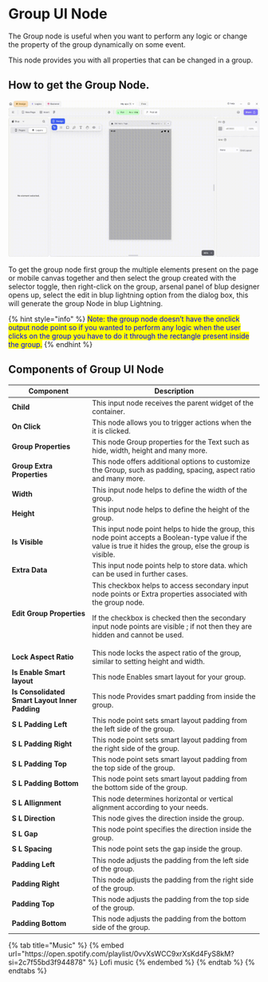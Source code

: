 # Group UI Node

The Group node is useful when you want to perform any logic or change the property of the group dynamically on some event.

This node provides you with all properties that can be changed in a group.

## How to get the Group Node.

![](../../../.gitbook/assets/group.gif)

To get the group node first group the multiple elements present on the page or mobile canvas together and then select the group created with the selector toggle, then right-click on the group, arsenal panel of blup designer opens up, select the edit in blup lightning option from the dialog box, this will generate the group Node in blup Lightning.

{% hint style="info" %}
<mark style="color:blue;">Note: the group node doesn’t have the onclick output node point so if you wanted to perform any logic when the user clicks on the group you have to do it through the rectangle present inside the group.</mark>
{% endhint %}

## Components of Group UI Node

<table>
  <thead>
    <tr>
      <th>Component</th>
      <th>Description</th>
    </tr>
  </thead>
  <tbody>
    <tr>
      <td><strong>Child</strong></td>
      <td>This input node receives the parent widget of the container.</td>
    </tr>
    <tr>
      <td><strong>On Click</strong></td>
      <td>This node allows you to trigger actions when the it is clicked.</td>
    </tr>
    <tr>
      <td><strong>Group Properties</strong></td>
      <td>This node Group properties for the Text such as hide, width, height and many more.</td>
    </tr>
    <tr>
      <td><strong>Group Extra Properties</strong></td>
      <td>This node offers additional options to customize the Group, such as padding, spacing, aspect ratio and many more.</td>
    </tr><tr>
      <td><strong>Width</strong></td>
      <td>This input node helps to define the width of the group.</td>
    </tr>
    <tr>
      <td><strong>Height</strong></td>
      <td>This input node helps to define the height of the group.</td>
    </tr>
    <tr>
      <td><strong>Is Visible</strong></td>
      <td>This input node point helps to hide the group, this node point accepts a Boolean-type value if the value is true it hides the group, else the group is visible.</td>
    </tr>
    <tr>
      <td><strong>Extra Data</strong></td>
      <td>This input node points help to store data. which can be used in further cases.</td>
    </tr><tr>
      <td><strong>Edit Group Properties</strong></td>
      <td>This checkbox helps to access secondary input node points or Extra properties associated with the group node.</p><p>If the checkbox is checked then the secondary input node points are visible ; if not then they are hidden and cannot be used.</td>
    </tr>
    <tr>
      <td><strong>Lock Aspect Ratio</strong></td>
      <td>This node locks the aspect ratio of the group, similar to setting height and width.</td>
    </tr>
    <tr>
      <td><strong>Is Enable Smart layout</strong></td>
      <td>This node Enables smart layout for your group.</td>
    </tr>
    <tr>
      <td><strong>Is Consolidated Smart Layout Inner Padding</strong></td>
      <td>This node Provides smart padding from inside the group.</td>
    </tr><tr>
      <td><strong>S L Padding Left</strong></td>
      <td>This node point sets smart layout padding from the left side of the group.</td>
    </tr>
    <tr>
      <td><strong>S L Padding Right</strong></td>
      <td>This node point sets smart layout padding from the right side of the group.</td>
    </tr>
    <tr>
      <td><strong>S L Padding Top</strong></td>
      <td>This node point sets smart layout padding from the top side of the group.</td>
    </tr>
    <tr>
      <td><strong>S L Padding Bottom</strong></td>
      <td>This node point sets smart layout padding from the bottom side of the group.</td>
    </tr><tr>
      <td><strong>S L Allignment</strong></td>
      <td>This node determines horizontal or vertical alignment according to your needs.</td>
    </tr><tr>
      <td><strong>S L Direction</strong></td>
      <td>This node gives the direction inside the group.</td>
    </tr>
    <tr>
      <td><strong>S L Gap</strong></td>
      <td>This node point specifies the direction inside the group.</td>
    </tr>
    <tr>
      <td><strong>S L Spacing</strong></td>
      <td>This node point sets the gap inside the group.</td>
    </tr>
    <tr>
      <td><strong>Padding Left</strong></td>
      <td>This node adjusts the padding from the left side of the group.</td>
    </tr><tr>
      <td><strong>Padding Right</strong></td>
      <td>This node adjusts the padding from the right side of the group.</td>
    </tr><tr>
      <td><strong>Padding Top</strong></td>
      <td>This node adjusts the padding from the top side of the group.</td>
    </tr><tr>
      <td><strong>Padding Bottom</strong></td>
      <td>This node adjusts the padding from the bottom side of the group.</td>
    </tr>
  </tbody>
</table>

<div class="container">
  {% tab title="Music" %}
  {% embed url="https://open.spotify.com/playlist/0vvXsWCC9xrXsKd4FyS8kM?si=2c7f55bd3f944878" %}
  Lofi music
  {% endembed %}
  {% endtab %}
  {% endtabs %}
</div>
